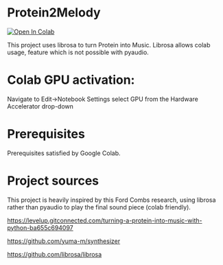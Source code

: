 # Protein2Melody


[![Open In Colab](https://colab.research.google.com/assets/colab-badge.svg)](https://colab.research.google.com/drive/1OUJZvBX-eWwt_F44bG37DRiscwLk3ne_?usp=sharing)

This project uses librosa to turn Protein into Music.
Librosa allows colab usage, feature which is not possible with pyaudio.

# Colab GPU activation:

Navigate to Edit→Notebook Settings
select GPU from the Hardware Accelerator drop-down

# Prerequisites

Prerequisites satisfied by Google Colab.


# Project sources

This project is heavily inspired by this Ford Combs research, using librosa rather than pyaudio to play the final sound piece (colab friendly).


https://levelup.gitconnected.com/turning-a-protein-into-music-with-python-ba655c694097

https://github.com/yuma-m/synthesizer

https://github.com/librosa/librosa

